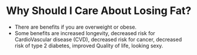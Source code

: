 # Why Should I Care About Losing Fat?

- There are benefits if you are overweight or obese.
- Some benefits are increased longevity, decreased risk for CardioVascular disease (CVD), decreased risk for cancer, decreased risk of type 2 diabetes, improved Quality of life, looking sexy. 
